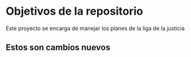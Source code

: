 # Objetivos de la repositorio

Este proyecto se encarga de manejar los planes de la liga de la justicia


## Estos son cambios nuevos
